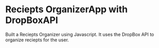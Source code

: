 # Reciepts OrganizerApp with DropBoxAPI

Built a Reciepts Organizer using Javascript. It uses the DropBox API to organize reciepts for the user.
